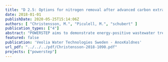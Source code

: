 ```yaml
---
title: "D 2.5: Options for nitrogen removal after advanced carbon extraction"
date: 2018-01-01
publishDate: 2020-05-25T15:14:06Z
authors: [ "Christensson, M.", "Piculell, M.", "schubert" ]
publication_types: ["4"]
abstract: "POWERSTEP aims to demonstrate energy-positive wastewater treatment, which requires the utilization of the internal carbon in the wastewater to produce biogas. An increased carbon extraction for biogas production challenges conventional nitrogen removal, in which denitrifying bacteria depend on an easily accessible source of carbon. Hence, POWERSTEP focuses on novel concepts for nitrogen removal in the mainstream line, with a minimum requirement of carbon. Within work package (WP) 2 of POWERSTEP, Mainstream nitrogen removal, three different tasks have been performed that represents three different options for nitrogen removal after advanced carbon extraction. In task 2.1 Advanced control strategies, it was demonstrated in Case study Westewitz WWTP that, with an advanced control system where polymer addition in the primary treatment was based on minimum carbon source requirement for denitrification, a high degree of carbon extraction could be achieved while still meeting the effluent demands for nitrogen, utilizing the conventional nitrification-denitrification pathway. In task 2.2 Mainstream deammonification, the concept using a specific group of autotrophic bacteria, commonly referred to as anammox bacteria, for removal of ammonia to nitrogen gas was demonstrated in full scale prototype in Case study Sjölunda WWTP. Since anammox bacteria are not dependent on carbon for nitrogen removal, the full potential of carbon recovery for biogas production can be reached. In task 2.3 Mainstream duckweed reactor, the potential of using duckweed for high production of vegetal organic biomass for biogas production and simultaneously achieve nitrogen removal, was demonstrated in Case study Westewitz WWTP. This deliverable provides a guideline, where the different options to remove nitrogen within municipal wastewater after advanced carbon extraction are presented based on the performed tasks in WP2 of POWERSTEP, and in comparison with conventional processes. Special emphasis is made on resources (energy, footprint, chemicals) and performances (removal stability, flexibility, sludge production). The outcome from POWERSTEP (tasks 2.1.-2.3) and comparisons with conventional processes showed that in order to meet the full potential of carbon recovery and turning the wastewater treatment plant truly energy positive while still meeting high nitrogen removal requirements, there is a need to implement anammox removal technology. However, the full scale demonstration showed that even if the potential is clearly there, the technology is not yet mature enough to be commonly implemented during cold (<15°C), diluted (low NH4N concentrations) and unfavourable (high) COD to N conditions in the wastewater, why further full scale demonstrations are highly recommended. Under more favourable, and especially warmer wastewater conditions, the anammox technology is today ready for the early frontrunners. Finally, the power of an advanced control strategy for conventional nitrification and denitrification should not be underestimated. With an optimised extraction of primary organic carbon, a large increase of biogas and energy recovery can be obtained without jeopardizing the nitrogen limits. This strategy is ready for implementation and should be evaluated on all wastewater treatment plants."
featured: false
publication: 'Veolia Water Technologies Sweden - AnoxKaldnes'
url_pdf: "../../../pdf/Christensson-2018-1090.pdf"
projects: ["powerstep"]
---
```


